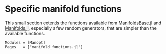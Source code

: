 # Specific manifold functions

This small section extends the functions available from [ManifoldsBase.jl](https://juliamanifolds.github.io/Manifolds.jl/stable/interface.html) and [Manifolds.jl](https://juliamanifolds.github.io/Manifolds.jl/stable/), especially a few random generators, that are simpler than the available functions.

```@autodocs
Modules = [Manopt]
Pages   = ["manifold_functions.jl"]
```
